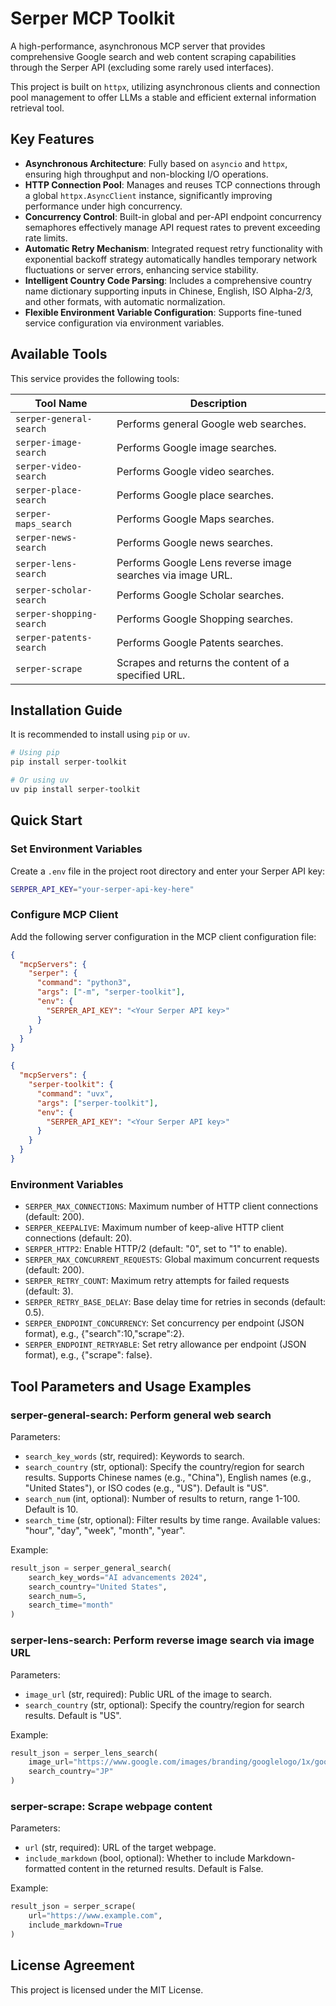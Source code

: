 # Serper MCP Toolkit

A high-performance, asynchronous MCP server that provides comprehensive Google search and web content scraping capabilities through the Serper API (excluding some rarely used interfaces).

This project is built on `httpx`, utilizing asynchronous clients and connection pool management to offer LLMs a stable and efficient external information retrieval tool.

## Key Features

- **Asynchronous Architecture**: Fully based on `asyncio` and `httpx`, ensuring high throughput and non-blocking I/O operations.
- **HTTP Connection Pool**: Manages and reuses TCP connections through a global `httpx.AsyncClient` instance, significantly improving performance under high concurrency.
- **Concurrency Control**: Built-in global and per-API endpoint concurrency semaphores effectively manage API request rates to prevent exceeding rate limits.
- **Automatic Retry Mechanism**: Integrated request retry functionality with exponential backoff strategy automatically handles temporary network fluctuations or server errors, enhancing service stability.
- **Intelligent Country Code Parsing**: Includes a comprehensive country name dictionary supporting inputs in Chinese, English, ISO Alpha-2/3, and other formats, with automatic normalization.
- **Flexible Environment Variable Configuration**: Supports fine-tuned service configuration via environment variables.

## Available Tools

This service provides the following tools:

| Tool Name                | Description                                  |
| ------------------------ | -------------------------------------------- |
| `serper-general-search`  | Performs general Google web searches.        |
| `serper-image-search`    | Performs Google image searches.               |
| `serper-video-search`    | Performs Google video searches.               |
| `serper-place-search`    | Performs Google place searches.               |
| `serper-maps_search`     | Performs Google Maps searches.                |
| `serper-news-search`     | Performs Google news searches.                |
| `serper-lens-search`     | Performs Google Lens reverse image searches via image URL. |
| `serper-scholar-search`  | Performs Google Scholar searches.             |
| `serper-shopping-search` | Performs Google Shopping searches.            |
| `serper-patents-search`  | Performs Google Patents searches.             |
| `serper-scrape`          | Scrapes and returns the content of a specified URL. |

## Installation Guide

It is recommended to install using `pip` or `uv`.

```bash
# Using pip
pip install serper-toolkit

# Or using uv
uv pip install serper-toolkit
```

## Quick Start

### Set Environment Variables

Create a `.env` file in the project root directory and enter your Serper API key:

```bash
SERPER_API_KEY="your-serper-api-key-here"
```

### Configure MCP Client

Add the following server configuration in the MCP client configuration file:

```json
{
  "mcpServers": {
    "serper": {
      "command": "python3",
      "args": ["-m", "serper-toolkit"],
      "env": {
        "SERPER_API_KEY": "<Your Serper API key>"
      }
    }
  }
}
```

```json
{
  "mcpServers": {
    "serper-toolkit": {
      "command": "uvx",
      "args": ["serper-toolkit"],
      "env": {
        "SERPER_API_KEY": "<Your Serper API key>"
      }
    }
  }
}
```

### Environment Variables

- `SERPER_MAX_CONNECTIONS`: Maximum number of HTTP client connections (default: 200).
- `SERPER_KEEPALIVE`: Maximum number of keep-alive HTTP client connections (default: 20).
- `SERPER_HTTP2`: Enable HTTP/2 (default: "0", set to "1" to enable).
- `SERPER_MAX_CONCURRENT_REQUESTS`: Global maximum concurrent requests (default: 200).
- `SERPER_RETRY_COUNT`: Maximum retry attempts for failed requests (default: 3).
- `SERPER_RETRY_BASE_DELAY`: Base delay time for retries in seconds (default: 0.5).
- `SERPER_ENDPOINT_CONCURRENCY`: Set concurrency per endpoint (JSON format), e.g., {"search":10,"scrape":2}.
- `SERPER_ENDPOINT_RETRYABLE`: Set retry allowance per endpoint (JSON format), e.g., {"scrape": false}.

## Tool Parameters and Usage Examples

### serper-general-search: Perform general web search

Parameters:

- `search_key_words` (str, required): Keywords to search.
- `search_country` (str, optional): Specify the country/region for search results. Supports Chinese names (e.g., "China"), English names (e.g., "United States"), or ISO codes (e.g., "US"). Default is "US".
- `search_num` (int, optional): Number of results to return, range 1-100. Default is 10.
- `search_time` (str, optional): Filter results by time range. Available values: "hour", "day", "week", "month", "year".

Example:

```Python
result_json = serper_general_search(
    search_key_words="AI advancements 2024",
    search_country="United States",
    search_num=5,
    search_time="month"
)
```

### serper-lens-search: Perform reverse image search via image URL

Parameters:

- `image_url` (str, required): Public URL of the image to search.
- `search_country` (str, optional): Specify the country/region for search results. Default is "US".

Example:

```Python
result_json = serper_lens_search(
    image_url="https://www.google.com/images/branding/googlelogo/1x/googlelogo_color_272x92dp.png",
    search_country="JP"
)
```

### serper-scrape: Scrape webpage content

Parameters:

- `url` (str, required): URL of the target webpage.
- `include_markdown` (bool, optional): Whether to include Markdown-formatted content in the returned results. Default is False.

Example:

```Python
result_json = serper_scrape(
    url="https://www.example.com",
    include_markdown=True
)
```

## License Agreement

This project is licensed under the MIT License.